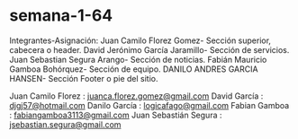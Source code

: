 # semana-1-64

Integrantes-Asignación:
Juan Camilo Florez Gomez- Sección superior, cabecera o header. 
David Jerónimo García Jaramillo- Sección de servicios.
Juan Sebastian Segura Arango- Sección de noticias.
Fabián Mauricio Gamboa Bohórquez- Sección de equipo.
DANILO ANDRES GARCIA HANSEN- Sección Footer o pie del sitio.

Juan Camilo Florez : juanca.florez.gomez@gmail.com
David García : djgj57@hotmail.com
Danilo García : logicafago@gmail.com
Fabian Gamboa : fabiangamboa3113@gmail.com
Juan Sebastián Segura : jsebastian.segura@gmail.com